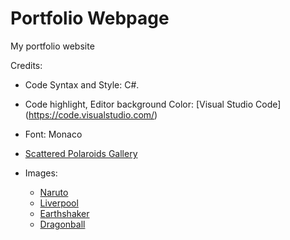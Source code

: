 # Portfolio Webpage
My portfolio website

Credits:
- Code Syntax and Style: C#.
- Code highlight, Editor background Color: [Visual Studio Code] (https://code.visualstudio.com/)
- Font: Monaco
- [Scattered Polaroids Gallery](https://github.com/codrops/ScatteredPolaroidsGallery)

- Images:
  - [Naruto](http://wallpaper-gallery.net/images/wallpaper-laptop-naruto/wallpaper-laptop-naruto-23.jpg)
  - [Liverpool](https://wallpaperscraft.com/image/liverpool_uefa_evrofinal_england_cup_27760_1920x1080.jpg)
  - [Earthshaker](http://wallpapersdota2.com/wp-content/uploads/2015/02/wallpapersdota2.com-699.jpg)
  - [Dragonball](http://wallpapersafari.com/w/hQ4VgI/)

